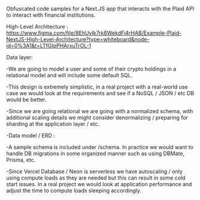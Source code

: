 Obfuscated code samples for a Next.JS app that interacts with the Plaid API to interact with financial institutions.

High-Level Architecture : https://www.figma.com/file/8EhUyIk7rk8WekdFi4rHAB/Example-Plaid-NextJS-High-Level-Architecture?type=whiteboard&node-id=0%3A1&t=LTfGIpPHArxuTrOL-1

Data layer:

  -We are going to model a user and some of their crypto holdings in a relational model and will include some default SQL. 
  
  -This design is extremely simplistic, in a real project with a real-world use case we would look at the requirements and see if a NoSQL / JSON / etc DB would be better.
  
  -Since we are going relational we are going with a normalized schema, with additional scaling details we might consider denormalizing / preparing for sharding at the 
   application layer / etc. 
   
  -Data model / ERD : <link to figma>
  
  -A sample schema is included under /schema. In practice we would want to handle DB migrations in some organized manner such as using DBMate, Prisma, etc. 
  
  -Since Vercel Database / Neon is serverless we have autoscaling / only using compute loads as they are needed but this can result in some cold start issues. In a real 
   project we would look at application performance and adjust the time to compute loads sleeping accordingly.
